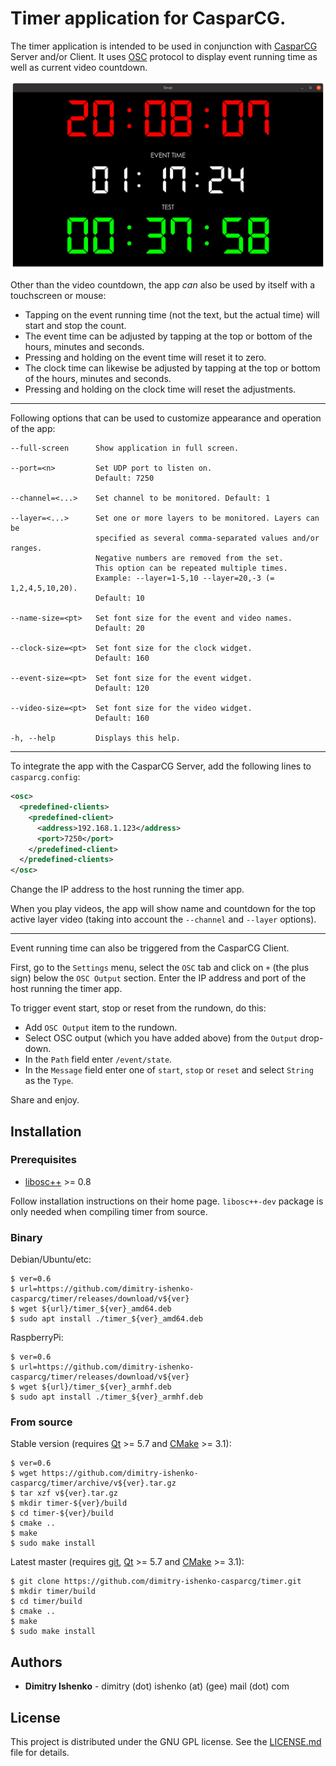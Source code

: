 # Timer application for CasparCG.

The timer application is intended to be used in conjunction with
[CasparCG](https://github.com/CasparCG) Server and/or Client. It uses
[OSC](http://opensoundcontrol.org/spec-1_0) protocol to display event running
time as well as current video countdown.

![screenshot](screenshot.png)

Other than the video countdown, the app *can* also be used by itself with a
touchscreen or mouse:

* Tapping on the event running time (not the text, but the actual time) will
start and stop the count.
* The event time can be adjusted by tapping at the top or bottom of the hours,
minutes and seconds.
* Pressing and holding on the event time will reset it to zero.
* The clock time can likewise be adjusted by tapping at the top or bottom of the
hours, minutes and seconds.
* Pressing and holding on the clock time will reset the adjustments.

---

Following options that can be used to customize appearance and operation of the
app:

```
--full-screen      Show application in full screen.

--port=<n>         Set UDP port to listen on.
                   Default: 7250

--channel=<...>    Set channel to be monitored. Default: 1

--layer=<...>      Set one or more layers to be monitored. Layers can be
                   specified as several comma-separated values and/or ranges.
                   Negative numbers are removed from the set.
                   This option can be repeated multiple times.
                   Example: --layer=1-5,10 --layer=20,-3 (= 1,2,4,5,10,20).
                   Default: 10

--name-size=<pt>   Set font size for the event and video names.
                   Default: 20

--clock-size=<pt>  Set font size for the clock widget.
                   Default: 160

--event-size=<pt>  Set font size for the event widget.
                   Default: 120

--video-size=<pt>  Set font size for the video widget.
                   Default: 160

-h, --help         Displays this help.
```

---

To integrate the app with the CasparCG Server, add the following lines to
`casparcg.config`:

```xml
<osc>
  <predefined-clients>
    <predefined-client>
      <address>192.168.1.123</address>
      <port>7250</port>
    </predefined-client>
  </predefined-clients>
</osc>
```

Change the IP address to the host running the timer app.

When you play videos, the app will show name and countdown for the top active
layer video (taking into account the `--channel` and `--layer` options).

---

Event running time can also be triggered from the CasparCG Client.

First, go to the `Settings` menu, select the `OSC` tab and click on `+` (the
plus sign) below the `OSC Output` section. Enter the IP address and port of the
host running the timer app.

To trigger event start, stop or reset from the rundown, do this:

* Add `OSC Output` item to the rundown.
* Select OSC output (which you have added above) from the `Output` drop-down.
* In the `Path` field enter `/event/state`.
* In the `Message` field enter one of `start`, `stop` or `reset` and select
`String` as the `Type`.

Share and enjoy.

## Installation

### Prerequisites

* [libosc++](https://github.com/dimitry-ishenko-casparcg/liboscpp) >= 0.8

Follow installation instructions on their home page. `libosc++-dev` package is
only needed when compiling timer from source.

### Binary

Debian/Ubuntu/etc:

```console
$ ver=0.6
$ url=https://github.com/dimitry-ishenko-casparcg/timer/releases/download/v${ver}
$ wget ${url}/timer_${ver}_amd64.deb
$ sudo apt install ./timer_${ver}_amd64.deb
```

RaspberryPi:

```console
$ ver=0.6
$ url=https://github.com/dimitry-ishenko-casparcg/timer/releases/download/v${ver}
$ wget ${url}/timer_${ver}_armhf.deb
$ sudo apt install ./timer_${ver}_armhf.deb
```

### From source

Stable version (requires [Qt](https://www.qt.io/) >= 5.7 and
[CMake](https://cmake.org/) >= 3.1):

```console
$ ver=0.6
$ wget https://github.com/dimitry-ishenko-casparcg/timer/archive/v${ver}.tar.gz
$ tar xzf v${ver}.tar.gz
$ mkdir timer-${ver}/build
$ cd timer-${ver}/build
$ cmake ..
$ make
$ sudo make install
```

Latest master (requires [git](https://git-scm.com/), [Qt](https://www.qt.io/) >=
5.7 and [CMake](https://cmake.org/) >= 3.1):

```console
$ git clone https://github.com/dimitry-ishenko-casparcg/timer.git
$ mkdir timer/build
$ cd timer/build
$ cmake ..
$ make
$ sudo make install
```

## Authors

* **Dimitry Ishenko** - dimitry (dot) ishenko (at) (gee) mail (dot) com

## License

This project is distributed under the GNU GPL license. See the
[LICENSE.md](LICENSE.md) file for details.
